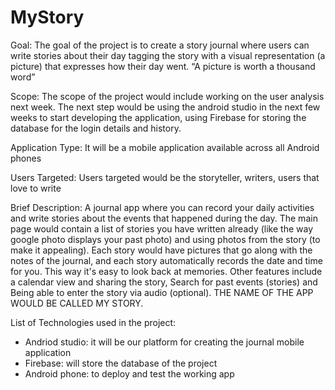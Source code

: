 # MyStory

Goal:
	The goal of the project is to create a story journal where users can write stories about their day tagging the story with a visual representation (a picture) that expresses how their day went. “A picture is worth a thousand word”

Scope:
	The scope of the project would include working on the user analysis next week. The next step would be using the android studio in the next few weeks to start developing the application, using Firebase for storing the database for the login details and history. 

Application Type: 
	It will be a mobile application available across all Android phones

Users Targeted:
		Users targeted would be the storyteller, writers, users that love to write

Brief Description:
		 A journal app where you can record your daily activities and write stories about the events that happened during the day. The main page would contain a list of stories you have written already (like the way google photo displays your past photo) and using photos from the story (to make it appealing). Each story would have pictures that go along with the notes of the journal, and each story automatically records the date and time for you. This way it's easy to look back at memories. Other features include a calendar view and sharing the story, Search for past events (stories) and Being able to enter the story via audio (optional). THE NAME OF THE APP WOULD BE CALLED MY STORY.


List of Technologies used in the project:
-	Andriod studio: it will be our platform for creating the journal mobile application
-	Firebase: will store the database of the project
-	Android phone: to deploy and test the working app


 
